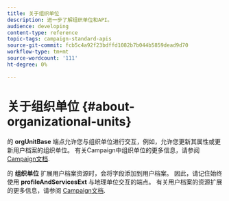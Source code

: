 ```yaml
---
title: 关于组织单位
description: 进一步了解组织单位和API。
audience: developing
content-type: reference
topic-tags: campaign-standard-apis
source-git-commit: fcb5c4a92f23bdffd1082b7b044b5859dead9d70
workflow-type: tm+mt
source-wordcount: '111'
ht-degree: 0%

---
```



# 关于组织单位 {#about-organizational-units}

的 **orgUnitBase** 端点允许您与组织单位进行交互，例如，允许您更新其属性或更新用户档案的组织单位。 有关Campaign中组织单位的更多信息，请参阅 [Campaign文档](https://experienceleague.adobe.com/docs/campaign-standard/using/administrating/users-and-security/organizational-units.html?lang=en#administrating).

的 **组织单位** 扩展用户档案资源时，会将字段添加到用户档案。 因此，请记住始终使用 **profileAndServicesExt** 与地理单位交互的端点。 有关用户档案的资源扩展的更多信息，请参阅 [Campaign文档](https://experienceleague.adobe.com/docs/campaign-standard/using/administrating/users-and-security/organizational-units.html?lang=en#partitioning-profiles).
